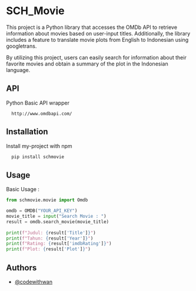 
# SCH_Movie
This project is a Python library that accesses the OMDb API to retrieve information about movies based on user-input titles. Additionally, the library includes a feature to translate movie plots from English to Indonesian using googletrans.

By utilizing this project, users can easily search for information about their favorite movies and obtain a summary of the plot in the Indonesian language.




## API 
Python Basic API wrapper
```http
  http://www.omdbapi.com/
```

## Installation

Install my-project with npm

```bash
  pip install schmovie
```
    

## Usage

Basic Usage :

```python
from schmovie.movie import Omdb

omdb = OMDB("YOUR_API_KEY")
movie_title = input("Search Movie : ")
result = omdb.search_movie(movie_title)
    
print(f"Judul: {result['Title']}")
print(f"Tahun: {result['Year']}")
print(f"Rating: {result['imdbRating']}")
print(f"Plot: {result['Plot']}")
```


## Authors

- [@codewithwan](https://github.com/codewithwan)


